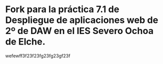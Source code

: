 # Fork para la práctica 7.1 de Despliegue de aplicaciones web de 2º de DAW en el IES Severo Ochoa de Elche.

wefewff3f23f23fg23fg23gf23f